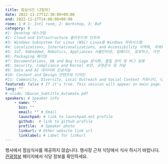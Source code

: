 ```yaml
---
title: 점심시간 (2일차)
date: 2022-11-27T12:30:00+09:00
end: 2022-11-27T14:00:00+09:00
room: 1 # 1: Intl room, 2: Workshop, 3: BoF
category: 0
#1: Desktop 데스크탑
#2: Cloud and Infrastructure 클라우드와 인프라
#3: Windows Subsystem for Linux (WSL) Linux용 Windows 하위시스템
#4: Localizations, Internationalizations, and Accessibility 지역화, 국제화 및 접근성
#5: IoT, Embedded, Robotics, Appliances 사물인터넷, 임베디드, 로보틱스, 가전
#6: Packaging 패키징
#7: Documentations, QA and Bug triage 문서화, 품질 관리 및 버그 분류
#8: Security, Compliance and Kernel 보안, 규정준수 및 커널
#9: Data and AI 데이터와 인공지능
#10: Content and Design 컨텐츠와 디지인
#11: Community, Diversity, Local Outreach and Social Context 커뮤니티, 다양성, 지역 사회 협력과 사회적 관점
featured: false # If it's true. This session will appear on main page.
lang: ""
# slide: Ubucon_Subtitle_Automate.pdf
speakers: # Speaker info
    - name: ""
      bio: ""
      email: "" # Email
      launchpad: # link to launchpad.net profile
      github:  # link to github profile
      profile:  # Speaker photo
      linkurl: # Other website link url
      linklabel: # Label for linkurl
---
```


행사에서 점심식사를 제공하지 않습니다. 행사장 근처 식당에서 식사 하시기 바랍니다. [관광정보](../../venue-and-travel/tourism/) 페이지에서 식당 정보를 확인하세요.

